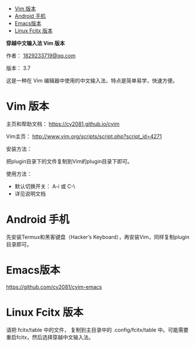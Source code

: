 - [Vim 版本](#sec-1)
- [Android 手机](#sec-2)
- [Emacs版本](#sec-3)
- [Linux Fcitx 版本](#sec-4)

**穿越中文输入法 Vim 版本**

作者： 1829233719@qq.com

版本： 3.7

这是一种在 Vim 编辑器中使用的中文输入法，特点是简单易学，快速方便。

# Vim 版本<a id="sec-1"></a>

主页和帮助文档： <https://cy2081.github.io/cyim>

Vim主页： <http://www.vim.org/scripts/script.php?script_id=4271>

安装方法：

把plugin目录下的文件复制到Vim的plugin目录下即可。

使用方法：

-   默认切换开关： A-i 或 C-\\
-   详见说明文档

# Android 手机<a id="sec-2"></a>

先安装Termux和黑客键盘（Hacker’s Keyboard），再安装Vim，同样复制plugin目录即可。

# Emacs版本<a id="sec-3"></a>

<https://github.com/cy2081/cyim-emacs>

# Linux Fcitx 版本<a id="sec-4"></a>

请把 fcitx/table 中的文件， 复制到主目录中的 .config/fcitx/table 中。可能需要重启fcitx，然后选择穿越中文输入法。

